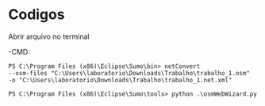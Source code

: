 # Codigos

Abrir arquivo no terminal

-CMD:
```python:
PS C:\Program Files (x86)\Eclipse\Sumo\bin> netConvert 
--osm-files "C:\Users\laboratorio\Downloads\Trabalho\trabalho_1.osm"
-o "C:\Users\laboratorio\Downloads\Trabalho\trabalho_1.net.xml"
```

```python:
PS C:\Program Files (x86)\Eclipse\Sumo\tools> python .\osmWebWizard.py
```
